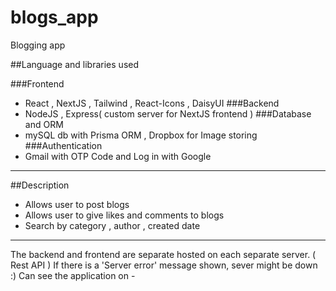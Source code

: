 # blogs_app
Blogging app 

##Language and libraries used

###Frontend
- React , NextJS , Tailwind , React-Icons , DaisyUI
###Backend
- NodeJS , Express( custom server for NextJS frontend )
###Database and ORM
- mySQL db with Prisma ORM , Dropbox for Image storing
###Authentication  
- Gmail with OTP Code and Log in with Google 
---
##Description 
- Allows user to post blogs 
- Allows user to give likes and comments to blogs
- Search by category , author , created date 
---
The backend and frontend are separate hosted on each separate server. ( Rest API )
If there is a 'Server error' message shown, sever might be down :) 
Can see the application on - 
